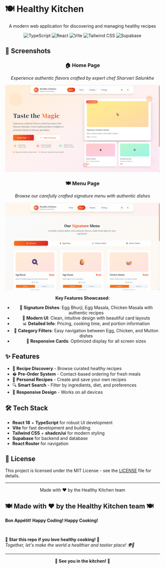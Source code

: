 # 🍽️ Healthy Kitchen

<div align="center">
  <p>A modern web application for discovering and managing healthy recipes</p>
  
  ![TypeScript](https://img.shields.io/badge/TypeScript-007ACC?style=for-the-badge&logo=typescript&logoColor=white)
  ![React](https://img.shields.io/badge/React-20232A?style=for-the-badge&logo=react&logoColor=61DAFB)
  ![Vite](https://img.shields.io/badge/Vite-646CFF?style=for-the-badge&logo=vite&logoColor=white)
  ![Tailwind CSS](https://img.shields.io/badge/Tailwind_CSS-38B2AC?style=for-the-badge&logo=tailwind-css&logoColor=white)  ![Supabase](https://img.shields.io/badge/Supabase-3ECF8E?style=for-the-badge&logo=supabase&logoColor=white)
</div>

## 📸 Screenshots

<div align="center">
  
### 🏠 Home Page
*Experience authentic flavors crafted by expert chef Sharvari Salunkhe*

![Home Page](public/screenshots/home-page.png)

### 🍽️ Menu Page  
*Browse our carefully crafted signature menu with authentic dishes*

![Menu Page](public/screenshots/menu-page.png)

**Key Features Showcased:**
- 🍳 **Signature Dishes**: Egg Bhurji, Egg Masala, Chicken Masala with authentic recipes
- 🎨 **Modern UI**: Clean, intuitive design with beautiful card layouts  
- 📊 **Detailed Info**: Pricing, cooking time, and portion information
- 🔄 **Category Filters**: Easy navigation between Egg, Chicken, and Mutton dishes
- 📱 **Responsive Cards**: Optimized display for all screen sizes

</div>

## ✨ Features

- 🥗 **Recipe Discovery** - Browse curated healthy recipes
- � **Pre-Order System** - Contact-based ordering for fresh meals
- 👤 **Personal Recipes** - Create and save your own recipes
- 🔍 **Smart Search** - Filter by ingredients, diet, and preferences
- 📱 **Responsive Design** - Works on all devices


## 🛠️ Tech Stack

- **React 18** + **TypeScript** for robust UI development
- **Vite** for fast development and building
- **Tailwind CSS** + **shadcn/ui** for modern styling
- **Supabase** for backend and database
- **React Router** for navigation


## 📄 License

This project is licensed under the MIT License - see the [LICENSE](LICENSE) file for details.

---

<div align="center">
  <p>Made with ❤️ by the Healthy Kitchen team</p>
</div>
  <h2>🍽️ Made with ❤️ by the Healthy Kitchen team 🍽️</h2>
  <p>
    <strong>Bon Appétit! Happy Coding! Happy Cooking!</strong>
  </p>
  
  <br>
  
  <strong>🌟 Star this repo if you love healthy cooking! 🌟</strong>
  <br>
  <em>Together, let's make the world a healthier and tastier place! 🌍🥗</em>
</div>

---

<div align="center">
  <strong>🍴 See you in the kitchen! 🍴</strong>
</div>
